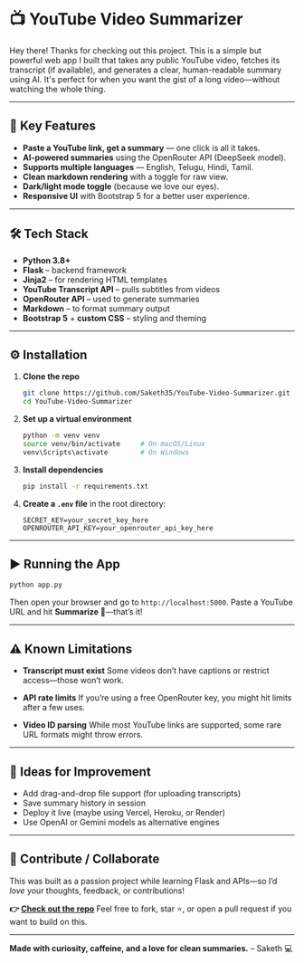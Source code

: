 # 📺 YouTube Video Summarizer

Hey there! Thanks for checking out this project. This is a simple but powerful web app I built that takes any public YouTube video, fetches its transcript (if available), and generates a clear, human-readable summary using AI. It's perfect for when you want the gist of a long video—without watching the whole thing.

---

## 🔑 Key Features

- **Paste a YouTube link, get a summary** — one click is all it takes.
- **AI-powered summaries** using the OpenRouter API (DeepSeek model).
- **Supports multiple languages** — English, Telugu, Hindi, Tamil.
- **Clean markdown rendering** with a toggle for raw view.
- **Dark/light mode toggle** (because we love our eyes).
- **Responsive UI** with Bootstrap 5 for a better user experience.

---

## 🛠️ Tech Stack

- **Python 3.8+**
- **Flask** – backend framework
- **Jinja2** – for rendering HTML templates
- **YouTube Transcript API** – pulls subtitles from videos
- **OpenRouter API** – used to generate summaries
- **Markdown** – to format summary output
- **Bootstrap 5** + **custom CSS** – styling and theming

---

## ⚙️ Installation

1. **Clone the repo**
   ```bash
   git clone https://github.com/Saketh35/YouTube-Video-Summarizer.git
   cd YouTube-Video-Summarizer
   ````

2. **Set up a virtual environment**

   ```bash
   python -m venv venv
   source venv/bin/activate     # On macOS/Linux
   venv\Scripts\activate        # On Windows
   ```

3. **Install dependencies**

   ```bash
   pip install -r requirements.txt
   ```

4. **Create a `.env` file** in the root directory:

   ```env
   SECRET_KEY=your_secret_key_here
   OPENROUTER_API_KEY=your_openrouter_api_key_here
   ```

---

## ▶️ Running the App

```bash
python app.py
```

Then open your browser and go to `http://localhost:5000`.
Paste a YouTube URL and hit **Summarize 🎯**—that’s it!

---

## ⚠️ Known Limitations

* **Transcript must exist**
  Some videos don’t have captions or restrict access—those won’t work.

* **API rate limits**
  If you’re using a free OpenRouter key, you might hit limits after a few uses.

* **Video ID parsing**
  While most YouTube links are supported, some rare URL formats might throw errors.

---

## 🧠 Ideas for Improvement

* Add drag-and-drop file support (for uploading transcripts)
* Save summary history in session
* Deploy it live (maybe using Vercel, Heroku, or Render)
* Use OpenAI or Gemini models as alternative engines

---

## 🤝 Contribute / Collaborate

This was built as a passion project while learning Flask and APIs—so I’d *love* your thoughts, feedback, or contributions!

**👉 [Check out the repo](https://github.com/Saketh35/YouTube-Video-Summarizer)**
Feel free to fork, star ⭐, or open a pull request if you want to build on this.

---

**Made with curiosity, caffeine, and a love for clean summaries.**
– Saketh 💻
